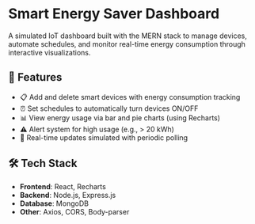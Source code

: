 # Smart Energy Saver Dashboard

A simulated IoT dashboard built with the MERN stack to manage devices, automate schedules, and monitor real-time energy consumption through interactive visualizations.

## 🚀 Features

- 📋 Add and delete smart devices with energy consumption tracking
- ⏰ Set schedules to automatically turn devices ON/OFF
- 📊 View energy usage via bar and pie charts (using Recharts)
- ⚠️ Alert system for high usage (e.g., > 20 kWh)
- 🔁 Real-time updates simulated with periodic polling

## 🛠️ Tech Stack

- **Frontend**: React, Recharts
- **Backend**: Node.js, Express.js
- **Database**: MongoDB
- **Other**: Axios, CORS, Body-parser


